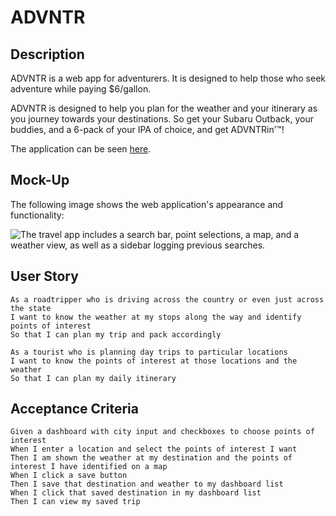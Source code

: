 # ADVNTR

## Description
ADVNTR is a web app for adventurers. It is designed to help those who seek adventure while paying $6/gallon.

ADVNTR is designed to help you plan for the weather and your itinerary as you journey towards your destinations. So get your Subaru Outback, your buddies, and a 6-pack of your IPA of choice, and get ADVNTRin’™!

The application can be seen [here](https://mulloa90.github.io/project-1/).

## Mock-Up

The following image shows the web application's appearance and functionality:

![The travel app includes a search bar, point selections, a map, and a weather view, as well as a sidebar logging previous searches.](./assets/ADVNTR.gif)

## User Story
```
As a roadtripper who is driving across the country or even just across the state
I want to know the weather at my stops along the way and identify points of interest
So that I can plan my trip and pack accordingly
```
```
As a tourist who is planning day trips to particular locations
I want to know the points of interest at those locations and the weather
So that I can plan my daily itinerary
```

## Acceptance Criteria
```
Given a dashboard with city input and checkboxes to choose points of interest
When I enter a location and select the points of interest I want
Then I am shown the weather at my destination and the points of interest I have identified on a map
When I click a save button
Then I save that destination and weather to my dashboard list
When I click that saved destination in my dashboard list
Then I can view my saved trip
```
